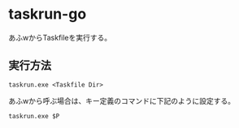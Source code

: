 # taskrun-go

あふwからTaskfileを実行する。

## 実行方法

~~~
taskrun.exe <Taskfile Dir>
~~~

あふwから呼ぶ場合は、キー定義のコマンドに下記のように設定する。

~~~
taskrun.exe $P
~~~